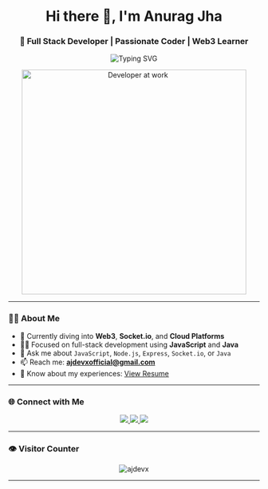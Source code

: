 <!-- PROFILE HEADER -->

<h1 align="center">Hi there 👋, I'm Anurag Jha</h1>
<h3 align="center">🚀 Full Stack Developer | Passionate Coder | Web3 Learner</h3>

<p align="center">
  <img src="https://readme-typing-svg.demolab.com?font=Fira+Code&weight=500&size=22&pause=1000&color=F73B94&center=true&vCenter=true&width=500&lines=Full+Stack+Developer;MERN+Stack+Enthusiast;Web3+%7C+Socket.io+%7C+Cloud+Lover;Let%27s+Build+Something+Awesome+Together!&v=1" alt="Typing SVG" />
</p>

<p align="center">
  <img src="https://cdn.dribbble.com/users/1162077/screenshots/3848914/media/7ed7d5ca074b48b328150e5a231e8d1f.gif" width="450" alt="Developer at work" />
</p>

---

### 🙋‍♂️ About Me

- 🌱 Currently diving into **Web3**, **Socket.io**, and **Cloud Platforms**
- 👨‍💻 Focused on full-stack development using **JavaScript** and **Java**
- 💬 Ask me about `JavaScript`, `Node.js`, `Express`, `Socket.io`, or `Java`
- 📫 Reach me: **ajdevxofficial@gmail.com**
- 📄 Know about my experiences: [View Resume](#)

---

### 🌐 Connect with Me

<p align="center">
  <a href="https://linkedin.com/in/anuragjha" target="_blank">
    <img src="https://img.shields.io/badge/-LinkedIn-0077B5?style=for-the-badge&logo=linkedin&logoColor=white" />
  </a>
  <a href="mailto:ajdevxofficial@gmail.com">
    <img src="https://img.shields.io/badge/-Gmail-D14836?style=for-the-badge&logo=gmail&logoColor=white" />
  </a>
  <a href="https://twitter.com/anuragjha" target="_blank">
    <img src="https://img.shields.io/badge/-Twitter-1DA1F2?style=for-the-badge&logo=twitter&logoColor=white" />
  </a>
</p>

---


### 👁️ Visitor Counter

<p align="center">
  <img src="https://komarev.com/ghpvc/?username=ajdevx&label=Profile%20views&color=0e75b6&style=flat" alt="ajdevx" />
</p>


---


